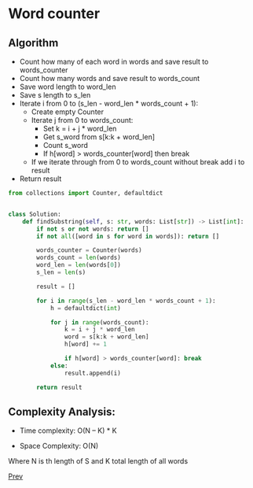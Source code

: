 # Word counter

## Algorithm

* Count how many of each word in words and save result to words_counter
* Count how many words and save result to words_count
* Save word length to word_len
* Save s length to s_len
* Iterate i from 0 to (s_len - word_len * words_count + 1):
    * Create empty Counter
    * Iterate j from 0 to words_count:
        * Set k = i + j * word_len
        * Get s_word from s[k:k + word_len]
        * Count s_word
        * If h[word] > words_counter[word] then break
    * If we iterate through from 0 to words_count without break add i to result
* Return result

```python
from collections import Counter, defaultdict


class Solution:
    def findSubstring(self, s: str, words: List[str]) -> List[int]:
        if not s or not words: return []
        if not all([word in s for word in words]): return []

        words_counter = Counter(words)
        words_count = len(words)
        word_len = len(words[0])
        s_len = len(s)

        result = []

        for i in range(s_len - word_len * words_count + 1):
            h = defaultdict(int)

            for j in range(words_count):
                k = i + j * word_len
                word = s[k:k + word_len]
                h[word] += 1

                if h[word] > words_counter[word]: break
            else:
                result.append(i)

        return result
```

## Complexity Analysis:

* Time complexity: O(N – K) * K

* Space Complexity: O(N)

Where N is th length of S and K total length of all words

[Prev](solution1.md)